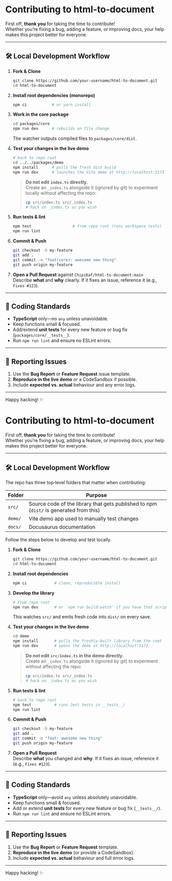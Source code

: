 # Contributing to **html‑to‑document**

First off, **thank you** for taking the time to contribute!  
Whether you’re fixing a bug, adding a feature, or improving docs, your help makes this project better for everyone.

---

## 🛠 Local Development Workflow

1. **Fork & Clone**

   ```bash
   git clone https://github.com/your‑username/html-to-document.git
   cd html-to-document
   ```

2. **Install root dependencies (monorepo)**

   ```bash
   npm ci           # or yarn install
   ```

3. **Work in the core package**

   ```bash
   cd packages/core
   npm run dev      # rebuilds on file change
   ```

   The watcher outputs compiled files to `packages/core/dist`.

4. **Test your changes in the live demo**

   ```bash
   # back to repo root
   cd ../../packages/demo
   npm install      # pulls the fresh dist build
   npm run dev      # launches the Vite demo at http://localhost:5173
   ```

   > **Do not edit `index.ts` directly.**  
   > Create an `_index.ts` alongside it (ignored by git) to experiment locally without affecting the repo:
   >
   > ```bash
   > cp src/index.ts src/_index.ts
   > # hack on _index.ts as you wish
   > ```

5. **Run tests & lint**

   ```bash
   npm test                  # from repo root (runs workspace tests)
   npm run lint
   ```

6. **Commit & Push**

   ```bash
   git checkout -b my-feature
   git add .
   git commit -m "feat(core): awesome new thing"
   git push origin my-feature
   ```

7. **Open a Pull Request** against `ChipiKaf/html-to-document:main`  
   Describe **what** and **why** clearly. If it fixes an issue, reference it (e.g., `Fixes #123`).

---

## 📐 Coding Standards

- **TypeScript** only—no `any` unless unavoidable.
- Keep functions small & focused.
- Add/extend **unit tests** for every new feature or bug fix (`packages/core/__tests__`).
- Run `npm run lint` and ensure no ESLint errors.

---

## 🐞 Reporting Issues

1. Use the **Bug Report** or **Feature Request** issue template.
2. **Reproduce in the live demo** or a CodeSandbox if possible.
3. Include **expected vs. actual** behaviour and any error logs.

---

Happy hacking! ✨
# Contributing to **html‑to‑document**

First off, **thank you** for taking the time to contribute!  
Whether you’re fixing a bug, adding a feature, or improving docs, your help makes this project better for everyone.

---

## 🛠 Local Development Workflow

The repo has three top‑level folders that matter when contributing:

| Folder | Purpose |
|--------|---------|
| `src/` | Source code of the library that gets published to npm (`dist/` is generated from this) |
| `demo/` | Vite demo app used to manually test changes |
| `docs/` | Docusaurus documentation |

Follow the steps below to develop and test locally.

1. **Fork & Clone**

   ```bash
   git clone https://github.com/your‑username/html-to-document.git
   cd html-to-document
   ```

2. **Install root dependencies**

   ```bash
   npm ci            # clean, reproducible install
   ```

3. **Develop the library**

   ```bash
   # From repo root
   npm run dev       # or `npm run build:watch` if you have that script
   ```

   This watches `src/` and emits fresh code into `dist/` on every save.

4. **Test your changes in the live demo**

   ```bash
   cd demo
   npm install       # pulls the freshly‑built library from the root
   npm run dev       # opens the demo at http://localhost:5173
   ```

   > **Do not edit `src/index.ts` in the demo directly.**  
   > Create an `_index.ts` alongside it (ignored by git) to experiment without affecting the repo:
   >
   > ```bash
   > cp src/index.ts src/_index.ts
   > # hack on _index.ts as you wish
   > ```

5. **Run tests & lint**

   ```bash
   # back to repo root
   npm test          # runs Jest tests in __tests__/
   npm run lint
   ```

6. **Commit & Push**

   ```bash
   git checkout -b my-feature
   git add .
   git commit -m "feat: awesome new thing"
   git push origin my-feature
   ```

7. **Open a Pull Request**  
   Describe **what** you changed and **why**. If it fixes an issue, reference it (e.g., `Fixes #123`).

---

## 📐 Coding Standards

- **TypeScript** only—avoid `any` unless absolutely unavoidable.
- Keep functions small & focused.
- Add or extend **unit tests** for every new feature or bug fix (`__tests__/`).
- Run `npm run lint` and ensure no ESLint errors.

---

## 🐞 Reporting Issues

1. Use the **Bug Report** or **Feature Request** template.
2. **Reproduce in the live demo** (or provide a CodeSandbox).
3. Include **expected vs. actual** behaviour and full error logs.

---

Happy hacking! ✨